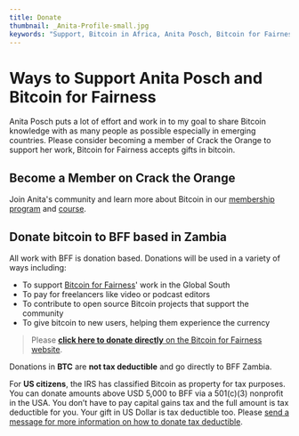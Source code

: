 ```yaml
---
title: Donate
thumbnail: _Anita-Profile-small.jpg
keywords: "Support, Bitcoin in Africa, Anita Posch, Bitcoin for Fairness, Freedom Technology"
---
```


# Ways to Support Anita Posch and Bitcoin for Fairness

Anita Posch puts a lot of effort and work in to my goal to share Bitcoin knowledge with as many people as possible especially in emerging countries. Please consider becoming a member of Crack the Orange to support her work, Bitcoin for Fairness accepts gifts in bitcoin.

## Become a Member on Crack the Orange

Join Anita's community and learn more about Bitcoin in our [membership program](https://my.cracktheorange.com/memberships/) and [course](https://my.cracktheorange.com/learn-bitcoin-course/).

## Donate bitcoin to BFF based in Zambia

All work with BFF is donation based. Donations will be used in a variety of ways including:

- To support [Bitcoin for Fairness](https://bffbtc.org)' work in the Global South
- To pay for freelancers like video or podcast editors
- To contribute to open source Bitcoin projects that support the community
- To give bitcoin to new users, helping them experience the currency

> Please [**click here to donate directly** on the Bitcoin for Fairness website](https://bffbtc.org/donate).

Donations in **BTC** are **not tax deductible** and go directly to BFF Zambia. 

For **US citizens**, the IRS has classified Bitcoin as property for tax purposes. You can donate amounts above USD 5,000 to BFF via a 501(c)(3) nonprofit in the USA. You don’t have to pay capital gains tax and the full amount is tax deductible for you. Your gift in US Dollar is tax deductible too. Please [send a message for more information on how to donate tax deductible](https://bffbtc.org/contact/).

